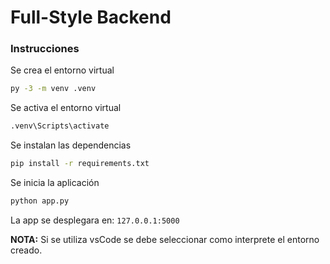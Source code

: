 # Full-Style Backend

### Instrucciones
Se crea el entorno virtual
```bash
py -3 -m venv .venv
```
Se activa el entorno virtual
```bash
.venv\Scripts\activate
```
Se instalan las dependencias
```bash
pip install -r requirements.txt
```
Se inicia la aplicación
```bash
python app.py
```
La app se desplegara en: `127.0.0.1:5000`

**NOTA:** Si se utiliza vsCode se debe seleccionar como interprete el entorno creado.